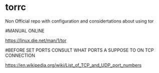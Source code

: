# torrc
Non Official repo with configuration and considertations about using tor 

#MANUAL ONLINE

https://linux.die.net/man/1/tor

#BEFORE SET PORTS CONSULT WHAT PORTS A SUPPOSE TO ON TCP CONNECTION 

https://en.wikipedia.org/wiki/List_of_TCP_and_UDP_port_numbers
